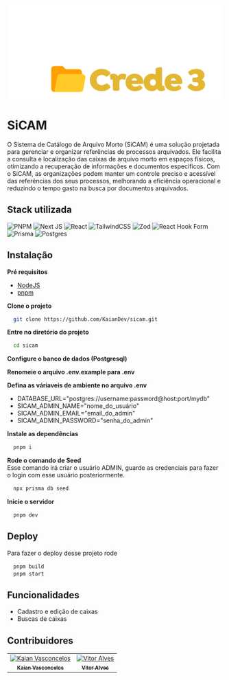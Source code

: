 ![Logo](/public/assets/logo.png)

# SiCAM

O Sistema de Catálogo de Arquivo Morto (SiCAM) é uma solução projetada para gerenciar e organizar referências de processos arquivados. Ele facilita a consulta e localização das caixas de arquivo morto em espaços físicos, otimizando a recuperação de informações e documentos específicos. Com o SiCAM, as organizações podem manter um controle preciso e acessível das referências dos seus processos, melhorando a eficiência operacional e reduzindo o tempo gasto na busca por documentos arquivados.

## Stack utilizada

![PNPM](https://img.shields.io/badge/pnpm-%234a4a4a.svg?style=for-the-badge&logo=pnpm&logoColor=f69220)
![Next JS](https://img.shields.io/badge/Next-black?style=for-the-badge&logo=next.js&logoColor=white)
![React](https://img.shields.io/badge/react-%2320232a.svg?style=for-the-badge&logo=react&logoColor=%2361DAFB)
![TailwindCSS](https://img.shields.io/badge/tailwindcss-%2338B2AC.svg?style=for-the-badge&logo=tailwind-css&logoColor=white)
![Zod](https://img.shields.io/badge/zod-%233068b7.svg?style=for-the-badge&logo=zod&logoColor=white)
![React Hook Form](https://img.shields.io/badge/React%20Hook%20Form-%23EC5990.svg?style=for-the-badge&logo=reacthookform&logoColor=white)
![Prisma](https://img.shields.io/badge/Prisma-3982CE?style=for-the-badge&logo=Prisma&logoColor=white)
![Postgres](https://img.shields.io/badge/postgres-%23316192.svg?style=for-the-badge&logo=postgresql&logoColor=white)

## Instalação

**Pré requisitos**

- [NodeJS](https://nodejs.org/en/download/package-manager)
- [pnpm](https://pnpm.io/pt/installation)

**Clone o projeto**

```bash
  git clone https://github.com/KaianDev/sicam.git
```

**Entre no diretório do projeto**

```bash
  cd sicam
```

**Configure o banco de dados (Postgresql)**

**Renomeie o arquivo .env.example para .env**

**Defina as váriaveis de ambiente no arquivo .env**

- DATABASE_URL="postgres://username:password@host:port/mydb"
- SICAM_ADMIN_NAME="nome_do_usuário"
- SICAM_ADMIN_EMAIL="email_do_admin"
- SICAM_ADMIN_PASSWORD="senha_do_admin"

**Instale as dependências**

```bash
  pnpm i
```

**Rode o comando de Seed** <br/>
Esse comando irá criar o usuário ADMIN, guarde as credenciais para fazer o login com esse usuário posteriormente.

```bash
  npx prisma db seed
```

**Inicie o servidor**

```bash
  pnpm dev
```

## Deploy

Para fazer o deploy desse projeto rode

```bash
  pnpm build
  pnpm start
```

## Funcionalidades

- Cadastro e edição de caixas
- Buscas de caixas

## Contribuidores

<table>
  <tr>
    <td align="center">
      <a href="https://github.com/kaiandev">
        <img src="https://avatars.githubusercontent.com/u/123319433?v=4" width="100px;" alt="Kaian Vasconcelos"/><br>
        <sub>
          <b>Kaian Vasconcelos</b>
        </sub>
      </a>
    </td>
    <td align="center">
      <a href="https://github.com/vitorAlves0">
        <img src="https://avatars.githubusercontent.com/u/110987582?v=4" width="100px;" alt="Vitor Alves"/><br>
        <sub>
          <b>Vitor Alves</b>
        </sub>
      </a>
    </td>
  </tr>
</table>
